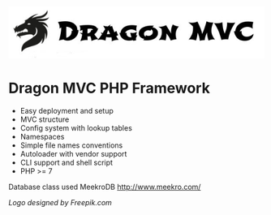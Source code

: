 ![Dragon MVC](https://raw.githubusercontent.com/stefanak-michal/DragonMVC/master/assets/img/title.jpg "Dragon MVC")

# Dragon MVC PHP Framework

* Easy deployment and setup
* MVC structure
* Config system with lookup tables
* Namespaces
* Simple file names conventions
* Autoloader with vendor support
* CLI support and shell script
* PHP >= 7

Database class used MeekroDB http://www.meekro.com/

  
  
_Logo designed by Freepik.com_
